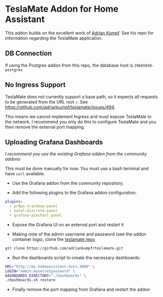 # TeslaMate Addon for Home Assistant

This addon builds on the excellent work of [Adrian Kumpf](https://github.com/adriankumpf/teslamate). See his repo for information regarding the TeslaMate application.

## DB Connection

If using the Postgres addon from this repo, the database host is ```29b65938-postgres```

## No Ingress Support

TeslaMate does not currently support a base path, so it expects all requests to be generated from the URL root ```/```.
See https://github.com/adriankumpf/teslamate/issues/494.

This means we cannot implement Ingress and must expose TeslaMate to the network.
I recommend you only do this to configure TeslaMate and you then remove the external port mapping.

## Uploading Grafana Dashboards

*I recommend you use the existing Grafana addon from the community addons*

This must be done manually for now. You must use a bash terminal and have ```curl``` available.

- Use the Grafana addon from the community repository.

- Add the following plugins to the Grafana addon configuration:

```yaml
plugins:
  - pr0ps-trackmap-panel
  - natel-discrete-panel
  - grafana-piechart-panel
```

- Expose the Grafana UI on an external port and restart it

- Making  note of the admin username and password (see the addon container logs), clone the [teslamate repo](https://github.com/adriankumpf/teslamate)

```bash
git clone https://github.com/adriankumpf/teslamate.git
```

- Run the dashboards script to create the necessary dashboards:

```bash
URL="http://my-homeassistant-host:3000" \
LOGIN="admin:mysecretpassword" \
DASHBOARDS_DIRECTORY="./dashboards" \
./dashboards.sh restore
```

- Finally remove the port mapping from Grafana and restart the addon
